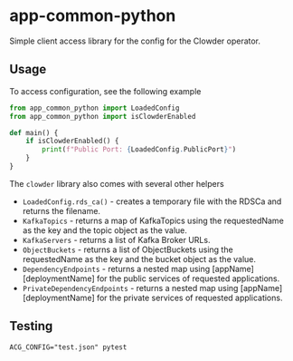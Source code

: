 app-common-python
=================

Simple client access library for the config for the Clowder operator.

Usage
-----

To access configuration, see the following example

```python
from app_common_python import LoadedConfig
from app_common_python import isClowderEnabled

def main() {
    if isClowderEnabled() {
        print(f"Public Port: {LoadedConfig.PublicPort}")
    }
}
```

The ``clowder`` library also comes with several other helpers

* ``LoadedConfig.rds_ca()`` - creates a temporary file with the RDSCa and 
  returns the filename.
* ``KafkaTopics`` - returns a map of KafkaTopics using the requestedName
  as the key and the topic object as the value.
* ``KafkaServers`` - returns a list of Kafka Broker URLs.
* ``ObjectBuckets`` - returns a list of ObjectBuckets using the requestedName
  as the key and the bucket object as the value.
* ``DependencyEndpoints`` - returns a nested map using \[appName\]\[deploymentName\] 
  for the public services of requested applications. 
* ``PrivateDependencyEndpoints`` - returns a nested map using \[appName\]\[deploymentName\] 
  for the private services of requested applications.

Testing
-------

`ACG_CONFIG="test.json" pytest`
